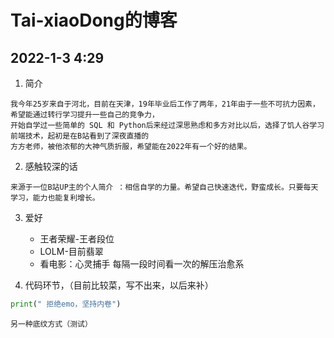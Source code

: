 # Tai-xiaoDong的博客
## 2022-1-3  4:29

1. 简介

~~~
我今年25岁来自于河北，目前在天津，19年毕业后工作了两年，21年由于一些不可抗力因素，希望能通过转行学习提升一些自己的竞争力，
开始自学过一些简单的 SQL 和 Python后来经过深思熟虑和多方对比以后，选择了饥人谷学习前端技术，起初是在B站看到了深夜直播的
方方老师，被他浓郁的大神气质折服，希望能在2022年有一个好的结果。
~~~
2. 感触较深的话

~~~
来源于一位B站UP主的个人简介 ：相信自学的力量。希望自己快速迭代，野蛮成长。只要每天学习，能力也能复利增长。
~~~
3. 爱好

   * 王者荣耀-王者段位
   * LOLM-目前翡翠
   * 看电影：心灵捕手  每隔一段时间看一次的解压治愈系

5. 代码环节，（目前比较菜，写不出来，以后来补）

~~~python
print(" 拒绝emo，坚持内卷")
~~~

    另一种底纹方式（测试）    
